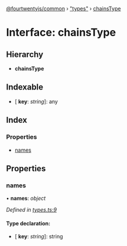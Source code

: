 [@fourtwentyjs/common](../README.md) › ["types"](../modules/_types_.md) › [chainsType](_types_.chainstype.md)

# Interface: chainsType

## Hierarchy

* **chainsType**

## Indexable

* \[ **key**: *string*\]: any

## Index

### Properties

* [names](_types_.chainstype.md#names)

## Properties

###  names

• **names**: *object*

*Defined in [types.ts:9](https://github.com/420integrated/fourtwentyjs-vm/blob/master/packages/common/src/types.ts#L9)*

#### Type declaration:

* \[ **key**: *string*\]: string
